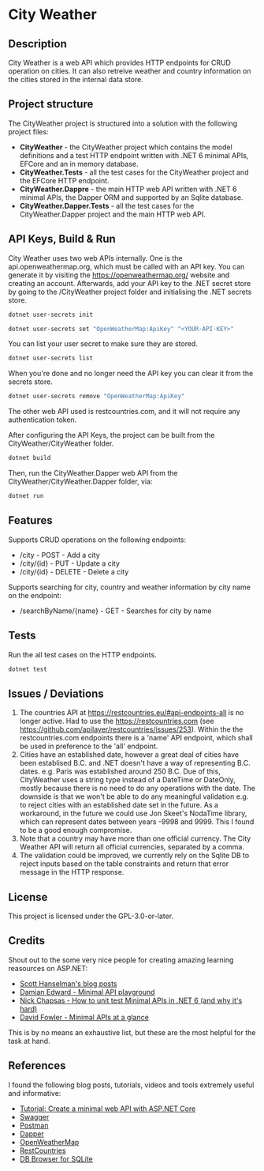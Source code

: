# City Weather

## Description

City Weather is a web API which provides HTTP endpoints for CRUD operation on cities. It can also retreive weather and country information on the cities stored in the internal data store.

## Project structure

The CityWeather project is structured into a solution with the following project files:
- **CityWeather** - the CityWeather project which contains the model definitions and a test HTTP endpoint written with .NET 6 minimal APIs, EFCore and an in memory database.
- **CityWeather.Tests** - all the test cases for the CityWeather project and the EFCore HTTP endpoint.
- **CityWeather.Dappre** - the main HTTP web API written with .NET 6 minimal APIs, the Dapper ORM and supported by an Sqlite database.
- **CityWeather.Dapper.Tests** - all the test cases for the CityWeather.Dapper project and the main HTTP web API.

## API Keys, Build & Run

City Weather uses two web APIs internally. One is the api.openweathermap.org, which must be called with an API key. You can generate it by visiting the https://openweathermap.org/ website and creating an account. Afterwards, add your API key to the .NET secret store by going to the /CityWeather project folder and initialising the .NET secrets store.
```sh
dotnet user-secrets init

dotnet user-secrets set "OpenWeatherMap:ApiKey" "<YOUR-API-KEY>"
```
You can list your user secret to make sure they are stored.
```sh
dotnet user-secrets list
```
When you're done and no longer need the API key you can clear it from the secrets store.
```sh
dotnet user-secrets remove "OpenWeatherMap:ApiKey"
```

The other web API used is restcountries.com, and it will not require any authentication token.

After configuring the API Keys, the project can be built from the CityWeather/CityWeather folder.

```sh
dotnet build
```

Then, run the CityWeather.Dapper web API from the CityWeather/CityWeather.Dapper folder, via:

```sh
dotnet run
```

## Features

Supports CRUD operations on the following endpoints:
- /city         - POST      - Add a city
- /city/{id}    - PUT       - Update a city
- /city/{id}    - DELETE    - Delete a city

Supports searching for city, country and weather information by city name on the endpoint:
- /searchByName/{name} - GET    - Searches for city by name

## Tests

Run the all test cases on the HTTP endpoints.

```sh 
dotnet test
```

## Issues / Deviations

1) The countries API at https://restcountries.eu/#api-endpoints-all is no longer active. Had to use the https://restcountries.com (see https://github.com/apilayer/restcountries/issues/253). Within the the restcountries.com endpoints there is a 'name' API endpoint, which shall be used in preference to the 'all' endpoint.
2) Cities have an established date, however a great deal of cities have been establised B.C. and .NET doesn't have a way of representing B.C. dates. e.g. Paris was established around 250 B.C. Due of this, CityWeather uses a string type instead of a DateTime or DateOnly, mostly because there is no need to do any operations with the date. The downside is that we won't be able to do any meaningful validation e.g. to reject cities with an established date set in the future. As a workaround, in the future we could use Jon Skeet's NodaTime library, which can represent dates between years -9998 and 9999. This I found to be a good enough compromise. 
3) Note that a country may have more than one official currency. The City Weather API will return all official currencies, separated by a comma.
4) The validation could be improved, we currently rely on the Sqlite DB to reject inputs based on the table constraints and return that error message in the HTTP response.

## License

This project is licensed under the GPL-3.0-or-later.

## Credits

Shout out to the some very nice people for creating amazing learning reasources on ASP.NET:

- [Scott Hanselman's blog posts](https://www.hanselman.com/blog/minimal-apis-in-net-6-but-where-are-the-unit-tests)
- [Damian Edward - Minimal API playground](https://github.com/DamianEdwards/MinimalApiPlayground)
- [Nick Chapsas - How to unit test Minimal APIs in .NET 6 (and why it's hard)](https://www.youtube.com/watch?v=VuFQtyRmS0E&t=163s)
- [David Fowler - Minimal APIs at a glance](https://gist.github.com/davidfowl/ff1addd02d239d2d26f4648a06158727)

This is by no means an exhaustive list, but these are the most helpful for the task at hand.

## References

I found the following blog posts, tutorials, videos and tools extremely useful and informative:
- [Tutorial: Create a minimal web API with ASP.NET Core](https://docs.microsoft.com/en-us/aspnet/core/tutorials/min-web-api?view=aspnetcore-6.0&tabs=visual-studio)
- [Swagger](https://swagger.io/)
- [Postman](https://www.postman.com/)
- [Dapper](https://github.com/DapperLib/Dapper)
- [OpenWeatherMap](https://openweathermap.org/)
- [RestCountries](https://restcountries.com)
- [DB Browser for SQLite](https://sqlitebrowser.org/)